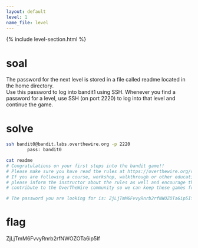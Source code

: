 ```yaml
---
layout: default
level: 1
name_file: level
---
```


{% include level-section.html %}

# soal
The password for the next level is stored in a file called readme located in the home directory. \
Use this password to log into bandit1 using SSH. Whenever you find a password for a level, use SSH (on port 2220) to log into that level and continue the game.

# solve
```bash
ssh bandit0@bandit.labs.overthewire.org -p 2220
        pass: bandit0

cat readme
# Congratulations on your first steps into the bandit game!!
# Please make sure you have read the rules at https://overthewire.org/rules/
# If you are following a course, workshop, walkthrough or other educational activity,
# please inform the instructor about the rules as well and encourage them to
# contribute to the OverTheWire community so we can keep these games free!

# The password you are looking for is: ZjLjTmM6FvvyRnrb2rfNWOZOTa6ip5If
```

# flag
ZjLjTmM6FvvyRnrb2rfNWOZOTa6ip5If